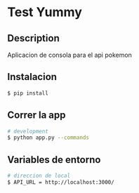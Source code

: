 # Test Yummy
## Description

Aplicacion de consola para el api pokemon

## Instalacion

```bash
$ pip install
```

## Correr la app

```bash
# development
$ python app.py --commands
```

## Variables de entorno

```bash
# direccion de local
$ API_URL = http://localhost:3000/

```